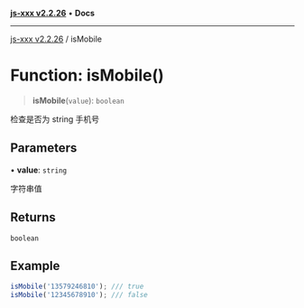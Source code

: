 [**js-xxx v2.2.26**](../README.md) • **Docs**

***

[js-xxx v2.2.26](../README.md) / isMobile

# Function: isMobile()

> **isMobile**(`value`): `boolean`

检查是否为 string 手机号

## Parameters

• **value**: `string`

字符串值

## Returns

`boolean`

## Example

```ts
isMobile('13579246810'); /// true
isMobile('12345678910'); /// false
```
